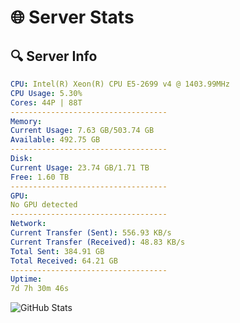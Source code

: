 # 🌐 Server Stats
## 🔍 Server Info
```yaml
CPU: Intel(R) Xeon(R) CPU E5-2699 v4 @ 1403.99MHz
CPU Usage: 5.30%
Cores: 44P | 88T
-----------------------------------
Memory:
Current Usage: 7.63 GB/503.74 GB
Available: 492.75 GB
-----------------------------------
Disk:
Current Usage: 23.74 GB/1.71 TB
Free: 1.60 TB
-----------------------------------
GPU:
No GPU detected
-----------------------------------
Network:
Current Transfer (Sent): 556.93 KB/s
Current Transfer (Received): 48.83 KB/s
Total Sent: 384.91 GB
Total Received: 64.21 GB
-----------------------------------
Uptime:
7d 7h 30m 46s
```
![GitHub Stats](https://img.shields.io/badge/Updated-2025-04-27_00:39:34-blue)